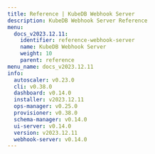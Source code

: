 ```yaml
---
title: Reference | KubeDB Webhook Server
description: KubeDB Webhook Server Reference
menu:
  docs_v2023.12.11:
    identifier: reference-webhook-server
    name: KubeDB Webhook Server
    weight: 10
    parent: reference
menu_name: docs_v2023.12.11
info:
  autoscaler: v0.23.0
  cli: v0.38.0
  dashboard: v0.14.0
  installer: v2023.12.11
  ops-manager: v0.25.0
  provisioner: v0.38.0
  schema-manager: v0.14.0
  ui-server: v0.14.0
  version: v2023.12.11
  webhook-server: v0.14.0
---
```


